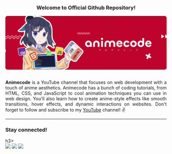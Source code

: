 <div align=center>
  <h3>Welcome to Official Github Repository!
  <br />
</div>
<a href="https://www.youtube.com/@animecodeindo">
  <img src="https://github.com/animecodeindo/.github/blob/main/thumbnail.png?raw=true" align=center>
</a>
<br />
<br />
<p align=justify>
<b>Animecode</b> is a YouTube channel that focuses on web development with a touch of anime aesthetics. Animecode has a bunch of coding tutorials, from HTML, CSS, and JavaScript to cool animation techniques you can use in web design. You'll also learn how to create anime-style effects like smooth transitions, hover effects, and dynamic interactions on websites. Don't forget to follow and subscribe to my <a href="https://www.youtube.com/@animecodeindo">YouTube</a> channel! ✌
</p>
<hr />
<div>
<h3>Stay connected!</h3>h3>
<br>
  <a href="https://discord.com/invite/WqRSPjudFT"><img src="https://img.shields.io/badge/Discord-5865F2?style=for-the-badge&logo=discord&logoColor=white"></a>
  <a href="https://www.tiktok.com/@animecodeindo"><img src="https://img.shields.io/badge/TikTok-000000?style=for-the-badge&logo=tiktok&logoColor=white"></a>
  <a href="https://www.youtube.com/@animecodeindo"><img src="https://img.shields.io/badge/YouTube-FF0000?style=for-the-badge&logo=youtube&logoColor=white"></a>
</div>
